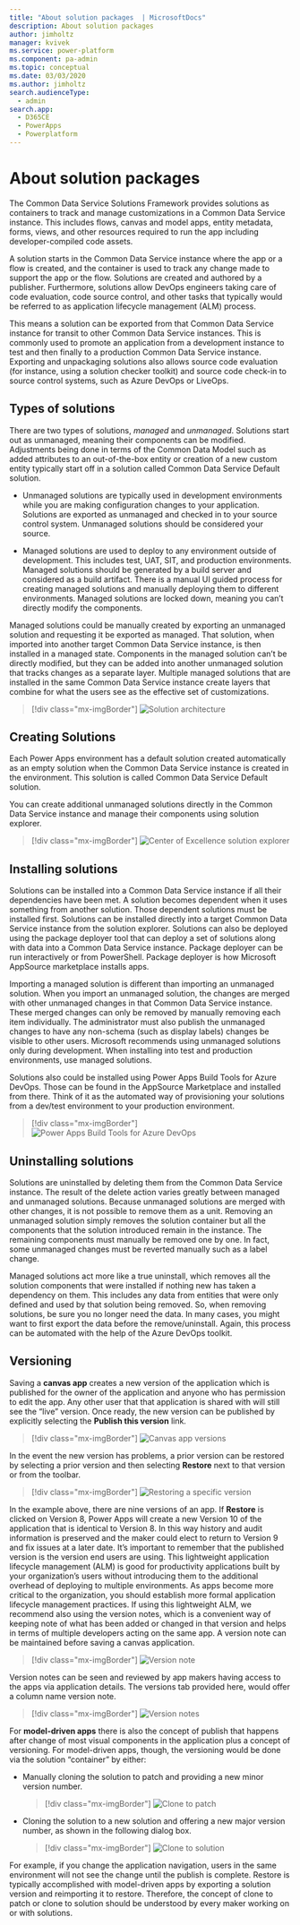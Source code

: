 ```yaml
---
title: "About solution packages  | MicrosoftDocs"
description: About solution packages
author: jimholtz
manager: kvivek
ms.service: power-platform
ms.component: pa-admin
ms.topic: conceptual
ms.date: 03/03/2020
ms.author: jimholtz
search.audienceType: 
  - admin
search.app: 
  - D365CE
  - PowerApps
  - Powerplatform
---
```

# About solution packages 

The Common Data Service Solutions Framework provides solutions as containers to track and manage customizations in a Common Data Service instance. This includes flows, canvas and model apps, entity metadata, forms, views, and other resources required to run the app including developer-compiled code assets. 


A solution starts in the Common Data Service instance where the app or a flow is created, and the container is used to track any change made to support the app or the flow. Solutions are created and authored by a publisher. Furthermore, solutions allow DevOps engineers taking care of code evaluation, code source control, and other tasks that typically would be referred to as application lifecycle management (ALM) process.


This means a solution can be exported from that Common Data Service instance for transit to other Common Data Service instances. This is commonly used to promote an application from a development instance to test and then finally to a production Common Data Service instance. Exporting and unpackaging solutions also allows source code evaluation (for instance, using a solution checker toolkit) and source code check-in to source control systems, such as Azure DevOps or LiveOps.

## Types of solutions


There are two types of solutions, *managed* and *unmanaged*. Solutions start out as unmanaged, meaning their components can be modified. Adjustments being done in terms of the Common Data Model such as added attributes to an out-of-the-box entity or creation of a new custom entity typically start off in a solution called Common Data Service Default solution.

- Unmanaged solutions are typically used in development environments while you are making configuration changes to your application. Solutions are exported as unmanaged and checked in to your source control system. Unmanaged solutions should be considered your source.

- Managed solutions are used to deploy to any environment outside of development. This includes test, UAT, SIT, and production environments. Managed solutions should be generated by a build server and considered as a build artifact. There is a manual UI guided process for creating managed solutions and manually deploying them to different environments. Managed solutions are locked down, meaning you can’t directly modify the components.

Managed solutions could be manually created by exporting an unmanaged solution and requesting it be exported as managed. That solution, when imported into another target Common Data Service instance, is then installed in a managed state. Components in the managed solution can’t be directly modified, but they can be added into another unmanaged solution that tracks changes as a separate layer. Multiple managed solutions that are installed in the same Common Data Service instance create layers that combine for what the users see as the effective set of customizations.

> [!div class="mx-imgBorder"] 
> ![Solution architecture](media/solution-architecture.png "Solution architecture")

## Creating Solutions


Each Power Apps environment has a default solution created automatically as an empty solution when the Common Data Service instance is created in the environment. This solution is called Common Data Service Default solution.

You can create additional unmanaged solutions directly in the Common Data Service instance and manage their components using solution explorer.

> [!div class="mx-imgBorder"] 
> ![Center of Excellence solution explorer](media/center-excellence-solution-explorer.png "Center of Excellence solution explorer")

## Installing solutions

Solutions can be installed into a Common Data Service instance if all their dependencies have been met. A solution becomes dependent when it uses something from another solution. Those dependent solutions must be installed first. Solutions can be installed directly into a target Common Data Service instance from the solution explorer. Solutions can also be deployed using the package deployer tool that can deploy a set of solutions along with data into a Common Data Service instance. Package deployer can be run interactively or from PowerShell. Package deployer is how Microsoft AppSource marketplace installs apps.

Importing a managed solution is different than importing an unmanaged solution. When you import an unmanaged solution, the changes are merged with other unmanaged changes in that Common Data Service instance. These merged changes can only be removed by manually removing each item individually. The administrator must also publish the unmanaged changes to have any non-schema (such as display labels) changes be visible to other users. Microsoft recommends using unmanaged solutions only during development. When installing into test and production environments, use managed solutions.

Solutions also could be installed using Power Apps Build Tools for Azure DevOps. Those can be found in the AppSource Marketplace and installed from there. Think of it as the automated way of provisioning your solutions from a dev/test environment to your production environment.

> [!div class="mx-imgBorder"] 
> ![Power Apps Build Tools for Azure DevOps](media/power-apps-build-tools-azure-devops.png "Power Apps Build Tools for Azure DevOps")

## Uninstalling solutions

Solutions are uninstalled by deleting them from the Common Data Service instance. The result of the delete action varies greatly between managed and unmanaged solutions. Because unmanaged solutions are merged with other changes, it is not possible to remove them as a unit. Removing an unmanaged solution simply removes the solution container but all the components that the solution introduced remain in the instance. The remaining components must manually be removed one by one. In fact, some unmanaged changes must be reverted manually such as a label change.

Managed solutions act more like a true uninstall, which removes all the solution components that were installed if nothing new has taken a dependency on them. This includes any data from entities that were only defined and used by that solution being removed. So, when removing solutions, be sure you no longer need the data. In many cases, you might want to first export the data before the remove/uninstall. Again, this process can be automated with the help of the Azure DevOps toolkit.

## Versioning

Saving a **canvas app** creates a new version of the application which is published for the owner of the application and anyone who has permission to edit the app. Any other user that that application is shared with will still see the “live” version. Once ready, the new version can be published by explicitly selecting the **Publish this version** link.

> [!div class="mx-imgBorder"] 
> ![Canvas app versions](media/canvas-apps-versions.png "Canvas app versions")

In the event the new version has problems, a prior version can be restored by selecting a prior version and then selecting **Restore** next to that version or from the toolbar.

> [!div class="mx-imgBorder"] 
> ![Restoring a specific version](media/restore-specific-version.png "Restoring a specific version")

In the example above, there are nine versions of an app. If **Restore** is clicked on Version 8, Power Apps will create a new Version 10 of the application that is identical to Version 8. In this way history and audit information is preserved and the maker could elect to return to Version 9 and fix issues at a later date. It’s important to remember that the published version is the version end users are using. This lightweight application lifecycle management (ALM) is good for productivity applications built by your organization’s users without introducing them to the additional overhead of deploying to multiple environments. As apps become more critical to the organization, you should establish more formal application lifecycle management practices. If using this lightweight ALM, we recommend also using the version notes, which is a convenient way of keeping note of what has been added or changed in that version and helps in terms of multiple developers acting on the same app. A version note can be maintained before saving a canvas application.

> [!div class="mx-imgBorder"] 
> ![Version note](media/version-note.png "Version note")

Version notes can be seen and reviewed by app makers having access to the apps via application details. The versions tab provided here, would offer a column name version note.

> [!div class="mx-imgBorder"] 
> ![Version notes](media/app-detail-version-notes.png "Version notes")

For **model-driven apps** there is also the concept of publish that happens after change of most visual components in the application plus a concept of versioning. For model-driven apps, though, the versioning would be done via the solution “container” by either:

- Manually cloning the solution to patch and providing a new minor version number.

  > [!div class="mx-imgBorder"] 
  > ![Clone to patch](media/clone-to-patch.png "Clone to patch")

- Cloning the solution to a new solution and offering a new major version number, as shown in the following dialog box.

  > [!div class="mx-imgBorder"] 
  > ![Clone to solution](media/clone-to-solution.png "Clone to solution")

For example, if you change the application navigation, users in the same environment will not see the change until the publish is complete. Restore is typically accomplished with model-driven apps by exporting a solution version and reimporting it to restore. Therefore, the concept of clone to patch or clone to solution should be understood by every maker working on or with solutions.
